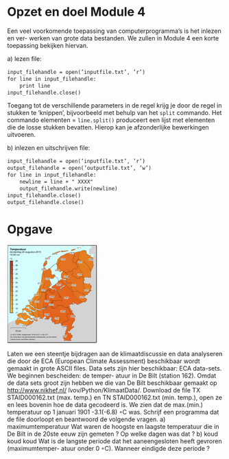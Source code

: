 
# Opzet en doel Module 4

Een veel voorkomende toepassing van computerprogramma’s is het inlezen en ver- werken van grote data bestanden. We zullen in Module 4 een korte toepassing bekijken hiervan.

a) lezen file:

	input_filehandle = open(’inputfile.txt’, ’r’)
	for line in input_filehandle:
        print line
	input_filehandle.close()

Toegang tot de verschillende parameters in de regel krijg je door de regel in stukken te ’knippen’, bijvoorbeeld met behulp van het `split` commando. Het commando elementen = `line.split()` produceert een lijst met elementen die de losse stukken bevatten. Hierop kan je afzonderlijke bewerkingen uitvoeren.


b) inlezen en uitschrijven file:

	input_filehandle = open(’inputfile.txt’, ’r’)
	output_filehandle = open(’outputfile.txt’, ’w’)
	for line in input_filehandle:
        newline = line + " XXXX"
        output_filehandle.write(newline)
    input_filehandle.close()
    output_filehandle.close()
    
    
# Opgave     
    
    
![](KaartNederlandKlein.png)

Laten we een steentje bijdragen aan de klimaatdiscussie en data analyseren die door de ECA (European Climate Assessment) beschikbaar wordt gemaakt in grote ASCII files. Data sets zijn hier beschikbaar: ECA data-sets.
We beginnen bescheiden: de temper- atuur in De Bilt (station 162). Omdat
de data sets groot zijn hebben we
die van De Bilt beschikbaar gemaakt op http://www.nikhef.nl/ ̃ivov/Python/KlimaatData/.
Download de file TX STAID000162.txt (max. temp.) en TN STAID000162.txt (min. temp.), open ze en lees bovenin hoe de data gecodeerd is. We zien dat de max.(min.) temperatuur op 1 januari 1901 -3.1(-6.8) ◦C was. Schrijf een programma dat de file doorloopt en beantwoord de volgende vragen.
a) maximumtemperatuur
Wat waren de hoogste en laagste temperatuur die in De Bilt in de 20ste eeuw zijn gemeten ? Op welke dagen was dat ?
b) koud koud koud
Wat is de langste periode dat het aaneengesloten heeft gevroren (maximumtemper- atuur onder 0 ◦C). Wanneer eindigde deze periode ?